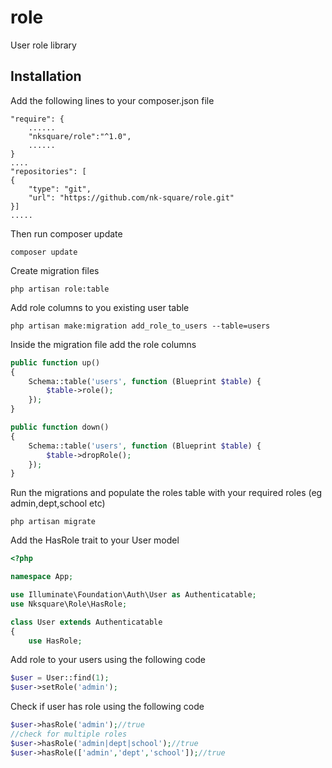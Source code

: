 # role
User role library
## Installation
Add the following lines to your composer.json file
```
"require": {
    ......
    "nksquare/role":"^1.0",
    ......
}
....
"repositories": [
{
    "type": "git",
    "url": "https://github.com/nk-square/role.git"
}]
.....
```
Then run composer update
```
composer update
```
Create migration files
```
php artisan role:table
```
Add role columns to you existing user table
```
php artisan make:migration add_role_to_users --table=users
```
Inside the migration file add the role columns
```php
public function up()
{
    Schema::table('users', function (Blueprint $table) {
        $table->role();
    });
}

public function down()
{
    Schema::table('users', function (Blueprint $table) {
        $table->dropRole();
    });
}
```
Run the migrations and populate the roles table with your required roles (eg admin,dept,school etc)
```
php artisan migrate
```
Add the HasRole trait to your User model
```php
<?php

namespace App;

use Illuminate\Foundation\Auth\User as Authenticatable;
use Nksquare\Role\HasRole;

class User extends Authenticatable
{
    use HasRole;
```
Add role to your users using the following code
```php
$user = User::find(1);
$user->setRole('admin');
```
Check if user has role using the following code
```php
$user->hasRole('admin');//true
//check for multiple roles
$user->hasRole('admin|dept|school');//true
$user->hasRole(['admin','dept','school']);//true
```


